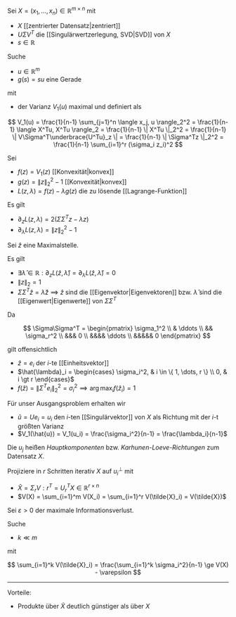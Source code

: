 Sei $X = (x_1, \dots, x_n) \in \mathbb{R}^{m \times n}$ mit
- $X$ [[zentrierter Datensatz|zentriert]]
- $U\Sigma V^T$ die [[Singulärwertzerlegung, SVD|SVD]] von $X$
- $s \in \mathbb{R}$

Suche
- $u \in \mathbb{R}^m$
- $g(s) = su$ eine Gerade

mit
- der Varianz $V_1(u)$ maximal und definiert als

$$
	V_1(u) = \frac{1}{n-1} \sum_{j=1}^n \langle x_j, u \rangle_2^2 = \frac{1}{n-1} \langle X^Tu, X^Tu \rangle_2 = \frac{1}{n-1} \| X^Tu \|_2^2 = \frac{1}{n-1} \| V\Sigma^T\underbrace{U^Tu}_z \| = \frac{1}{n-1} \| \Sigma^Tz \|_2^2 = \frac{1}{n-1} \sum_{i=1}^r (\sigma_i z_i)^2
$$

Sei
- $f(z) = V_1(z)$ [[Konvexität|konvex]]
- $g(z) = \| z \|_2^2 - 1$ [[Konvexität|konvex]]
- $L(z, \lambda) = f(z) - \lambda g(z)$ die zu lösende [[Lagrange-Funktion]]

Es gilt
- $\partial_z L(z, \lambda) = 2(\Sigma\Sigma^Tz - \lambda z)$
- $\partial_\lambda L(z, \lambda) = \| z \|_2^2 - 1$

Sei $\hat{z}$ eine Maximalstelle.

Es gilt
- $\exists \hat{\lambda} \in \mathbb{R} : \partial_z L(\hat{z}, \hat{\lambda}) = \partial_\lambda L(\hat{z}, \hat{\lambda}) = 0$
- $\| z \|_2 = 1$
- $\Sigma\Sigma^T\hat{z} = \hat{\lambda}\hat{z}$ $\implies$ $\hat{z}$ sind die [[Eigenvektor|Eigenvektoren]] bzw. $\hat{\lambda}$ sind die [[Eigenwert|Eigenwerte]] von $\Sigma\Sigma^T$

Da

$$
	\Sigma\Sigma^T = \begin{pmatrix}
		\sigma_1^2 \\
		& \ddots \\
		&& \sigma_r^2 \\
		&&& 0 \\
		&&&& \ddots \\
		&&&&& 0
	\end{pmatrix}
$$

gilt offensichtlich
- $\hat{z} = e_i$ der $i$-te [[Einheitsvektor]]
- $\hat{\lambda}_i = \begin{cases} \sigma_i^2, & i \in \{ 1, \dots, r \} \\ 0, & i \gt r \end{cases}$
- $f(\hat{z}) = \| \Sigma^T e_i \|_2^2 = \sigma_i^2 \implies \arg\max_i f(\hat{z}_i) = 1$

Für unser Ausgangsproblem erhalten wir
- $\hat{u} = Ue_i = u_i$ den $i$-ten [[Singulärvektor]] von $X$ als Richtung mit der $i$-t größten Varianz
- $V_1(\hat{u}) = V_1(u_i) = \frac{\sigma_i^2}{n-1} = \frac{\lambda_i}{n-1}$

Die $u_j$ heißen *Hauptkomponenten* bzw. *Karhunen-Loeve-Richtungen* zum Datensatz $X$.

Projiziere in $r$ Schritten iterativ $X$ auf $u_i^\perp$ mit
- $\hat{X} = \Sigma_rV:r^T = U_r^TX \in \mathbb{R}^{r \times n}$
- $V(X) = \sum_{i=1}^m V(X_i) = \sum_{i=1}^r V(\tilde{X}_i) = V(\tilde{X})$

Sei $\varepsilon \gt 0$ der maximale Informationsverlust.

Suche
- $k \ll m$

mit

$$
	\sum_{i=1}^k V(\tilde{X}_i) = \frac{\sum_{i=1}^k \sigma_i^2}{n-1} \ge V(X) - \varepsilon
$$

---

Vorteile:
- Produkte über $\tilde{X}$ deutlich günstiger als über $X$